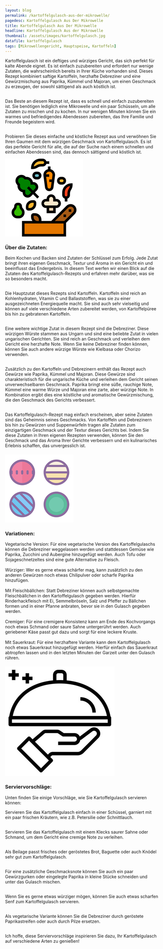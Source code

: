 ```yaml
---
layout: blog
permalink: /kartoffelgulasch-aus-der-mikrowelle/
pagedesc: Kartoffelgulasch Aus Der Mikrowelle
title: Kartoffelgulasch Aus Der Mikrowelle
headline: Kartoffelgulasch Aus der Mikrowelle
thumbnail: /assets/images/kartoffelgulasch.jpg
datafile: kartoffelgulasch
tags: [Mikrowellengericht, Hauptspeise, Kartoffeln]
---
```

<!-- Einleitungstext -->
<p>
    Kartoffelgulasch ist ein deftiges und würziges Gericht, das sich perfekt für kalte Abende eignet. Es ist einfach zuzubereiten und erfordert nur wenige Zutaten, die wahrscheinlich bereits in Ihrer Küche vorhanden sind. Dieses Rezept kombiniert saftige Kartoffeln, herzhafte Debreziner und eine Gewürzmischung aus Paprika, Kümmel und Majoran, um einen Geschmack zu erzeugen, der sowohl sättigend als auch köstlich ist.<br><br>

Das Beste an diesem Rezept ist, dass es schnell und einfach zuzubereiten ist. Sie benötigen lediglich eine Mikrowelle und ein paar Schüsseln, um alle Zutaten zu mischen und zu kochen. In nur wenigen Minuten können Sie ein warmes und befriedigendes Abendessen zubereiten, das Ihre Familie und Freunde begeistern wird.<br><br>

Probieren Sie dieses einfache und köstliche Rezept aus und verwöhnen Sie Ihren Gaumen mit dem würzigen Geschmack von Kartoffelgulasch. Es ist das perfekte Gericht für alle, die auf der Suche nach einem schnellen und einfachen Abendessen sind, das dennoch sättigend und köstlich ist.
</p>
    

<!-- Zutaten> -->
<div class="row" style="margin-bottom: 20px;">
    <div class="col-12 col-lg-4">
        <img src="/assets/images/zutaten.png" alt="Zutaten" />
    </div>
    <div class="col-12 col-lg">
        <h3>Über die Zutaten:</h3>
        <p>
            Beim Kochen und Backen sind Zutaten der Schlüssel zum Erfolg. Jede Zutat bringt ihren eigenen Geschmack, Textur und Aroma in ein Gericht ein und beeinflusst das Endergebnis. In diesem Text werfen wir einen Blick auf die Zutaten des Kartoffelgulasch-Rezepts und erfahren mehr darüber, was sie so besonders macht.<br><br>

Die Hauptzutat dieses Rezepts sind Kartoffeln. Kartoffeln sind reich an Kohlenhydraten, Vitamin C und Ballaststoffen, was sie zu einer ausgezeichneten Energiequelle macht. Sie sind auch sehr vielseitig und können auf viele verschiedene Arten zubereitet werden, von Kartoffelpüree bis hin zu gebratenen Kartoffeln.<br><br>

Eine weitere wichtige Zutat in diesem Rezept sind die Debreziner. Diese würzigen Würste stammen aus Ungarn und sind eine beliebte Zutat in vielen ungarischen Gerichten. Sie sind reich an Geschmack und verleihen dem Gericht eine herzhafte Note. Wenn Sie keine Debreziner finden können, können Sie auch andere würzige Würste wie Kielbasa oder Chorizo verwenden.<br><br>

Zusätzlich zu den Kartoffeln und Debrezinern enthält das Rezept auch Gewürze wie Paprika, Kümmel und Majoran. Diese Gewürze sind charakteristisch für die ungarische Küche und verleihen dem Gericht seinen unverwechselbaren Geschmack. Paprika bringt eine süße, rauchige Note, Kümmel eine warme Würze und Majoran eine zarte, aber würzige Note. In Kombination ergibt dies eine köstliche und aromatische Gewürzmischung, die den Geschmack des Gerichts verbessert.<br><br>

Das Kartoffelgulasch-Rezept mag einfach erscheinen, aber seine Zutaten sind das Geheimnis seines Geschmacks. Von Kartoffeln und Debrezinern bis hin zu Gewürzen und Suppenwürfeln tragen alle Zutaten zum einzigartigen Geschmack und der Textur dieses Gerichts bei. Indem Sie diese Zutaten in Ihren eigenen Rezepten verwenden, können Sie den Geschmack und das Aroma Ihrer Gerichte verbessern und ein kulinarisches Erlebnis schaffen, das unvergesslich ist.
        </p>
    </div>
</div>

<!-- Variationen -->
<div class="row" style="margin-bottom: 20px;">
    <div class="col-12 col-lg-4">
        <img src="/assets/images/variations.png" alt="Variationen" />
    </div>
    <div class="col-12 col-lg">
        <h3>Variationen:</h3>
        <p>
            <i class="fa-regular fa-circle-check"></i> Vegetarische Version: Für eine vegetarische Version des Kartoffelgulaschs können die Debreziner weggelassen werden und stattdessen Gemüse wie Paprika, Zucchini und Aubergine hinzugefügt werden. Auch Tofu oder Sojageschnetzeltes sind eine gute Alternative zu Fleisch.<br><br>
<i class="fa-regular fa-circle-check"></i> Würziger: Wer es gerne etwas schärfer mag, kann zusätzlich zu den anderen Gewürzen noch etwas Chilipulver oder scharfe Paprika hinzufügen.<br><br>
<i class="fa-regular fa-circle-check"></i> Mit Fleischbällchen: Statt Debreziner können auch selbstgemachte Fleischbällchen in den Kartoffelgulasch gegeben werden. Hierfür Rinderhackfleisch mit Ei, Semmelbröseln, Salz und Pfeffer zu Bällchen formen und in einer Pfanne anbraten, bevor sie in den Gulasch gegeben werden.<br><br>
<i class="fa-regular fa-circle-check"></i> Cremiger: Für eine cremigere Konsistenz kann am Ende des Kochvorgangs noch etwas Schmand oder saure Sahne untergerührt werden. Auch geriebener Käse passt gut dazu und sorgt für eine leckere Kruste.<br><br>
<i class="fa-regular fa-circle-check"></i> Mit Sauerkraut: Für eine herzhaftere Variante kann dem Kartoffelgulasch noch etwas Sauerkraut hinzugefügt werden. Hierfür einfach das Sauerkraut abtropfen lassen und in den letzten Minuten der Garzeit unter den Gulasch rühren.
        </p>
    </div>
</div>

<!-- Serviervorschläge -->
<div class="row" style="margin-bottom: 20px;">
    <div class="col-12 col-lg-4">
        <img src="/assets/images/serving-tips.jpg" alt="Variationen" />
    </div>
    <div class="col-12 col-lg">
        <h3>Serviervorschläge:</h3>
        <p>
            Unten finden Sie einige Vorschläge, wie Sie Kartoffelgulasch servieren können:

<i class="fa-regular fa-circle-check"></i> Servieren Sie das Kartoffelgulasch einfach in einer Schüssel, garniert mit ein paar frischen Kräutern, wie z.B. Petersilie oder Schnittlauch.<br><br>

<i class="fa-regular fa-circle-check"></i> Servieren Sie das Kartoffelgulasch mit einem Klecks saurer Sahne oder Schmand, um dem Gericht eine cremige Note zu verleihen.<br><br>

<i class="fa-regular fa-circle-check"></i> Als Beilage passt frisches oder geröstetes Brot, Baguette oder auch Knödel sehr gut zum Kartoffelgulasch.<br><br>

<i class="fa-regular fa-circle-check"></i> Für eine zusätzliche Geschmacksnote können Sie auch ein paar Gewürzgurken oder eingelegte Paprika in kleine Stücke schneiden und unter das Gulasch mischen.<br><br>

<i class="fa-regular fa-circle-check"></i> Wenn Sie es gerne etwas würziger mögen, können Sie auch etwas scharfen Senf zum Kartoffelgulasch servieren.<br><br>

<i class="fa-regular fa-circle-check"></i> Als vegetarische Variante können Sie die Debreziner durch geröstete Paprikastreifen oder auch durch Pilze ersetzen.<br><br>

Ich hoffe, diese Serviervorschläge inspirieren Sie dazu, Ihr Kartoffelgulasch auf verschiedene Arten zu genießen!
        </p>
    </div>
</div>